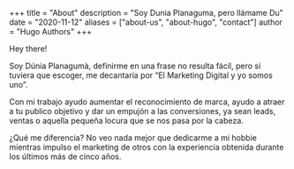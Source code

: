 +++
title = "About"
description = "Soy Dunia Planaguma, pero llámame Du"
date = "2020-11-12"
aliases = ["about-us", "about-hugo", "contact"]
author = "Hugo Authors"
+++

Hey there!

Soy Dúnia Planagumà, definirme en una frase no resulta fácil, pero si tuviera que escoger, me decantaría por “El Marketing Digital y yo somos uno”.

Con mi trabajo ayudo aumentar el reconocimiento de marca, ayudo a atraer a tu publico objetivo y dar un empujón a las conversiones, ya sean leads, ventas o aquella pequeña locura que se nos pasa por la cabeza.

¿Qué me diferencia? No veo nada mejor que dedicarme a mi hobbie mientras impulso el marketing de otros con la experiencia obtenida durante los últimos más de cinco años.
